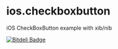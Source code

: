 ios.checkboxbutton
===================================

iOS CheckBoxButton example with xib/nib


[![Bitdeli Badge](https://d2weczhvl823v0.cloudfront.net/tamitutor/ios.checkboxbutton.app/trend.png)](https://bitdeli.com/free "Bitdeli Badge")

